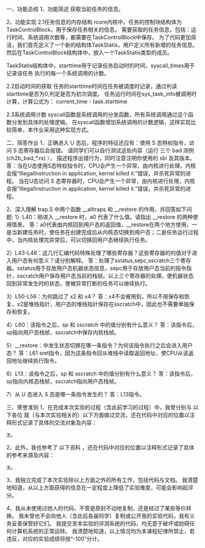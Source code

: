一、功能总结
1、功能简述
获取当前任务的信息。

2、功能实现
2.1任务信息的内存结构
rcore内核中，任务的控制块结构体为TaskControlBlock，用于保存任务相关的信息。
需要获取的任务信息，包括：运行时间、系统调用次数等，都需要在TaskControlBlock中保存。
为了代码更加简洁，我们首先定义了一个新的结构体TaskStatis，用户定义所有新增的任务信息。
然后在TaskControlBlock结构体中，放入一个TaskStatis类型的成员。

TaskStatis结构体中，starttime用于记录任务启动时的时间，syscall_times用于记录该任务
执行的每一个系统调用的计数。

2.2启动时间的获取
任务的starttime时间在任务被调度时记录，通过判读starttime是否为0,判定是否为初次调度。
任务运行时间在sys_task_info被调用时计算，计算公式为：
current_time - task.starttime

2.3系统调用计数
syscall函数是系统调用的分发函数，所有系统调用通过这个函数分发到具体的处理逻辑。
在syscall函数增加系统调用的计数逻辑，这样实现比较简单，本作业采用这种实现方式。

二、简答作业
1、正确进入 U 态后，程序的特征还应有：使用 S 态特权指令，访问 S 态寄存器后会报错。 请同学们可以自行测试这些内容（运行 三个 bad 测例 (ch2b_bad_*.rs) ）， 描述程序出错行为，同时注意注明你使用的 sbi 及其版本。
答：当在U态使用S态特权指令时，CPU会产生一个异常，由内核进行处理，内核会报“IllegalInstruction in application, kernel killed it.”错误，并杀死异常的进程。
当在U态访问 S 态寄存器时，CPU会产生一个异常，由内核进行处理，内核会报“IllegalInstruction in application, kernel killed it.”错误，并杀死异常的进程。

2、深入理解 trap.S 中两个函数 __alltraps 和 __restore 的作用，并回答如下问题:
 1）L40：刚进入 __restore 时，a0 代表了什么值。请指出 __restore 的两种使用情景。
 答：a0代表由内核回到用户态的返回值，__restore在两个地方使用，一是当新建任务时，使任务在创建完成后从内核态切换到用户态；二是任务运行过程中，当内核处理完异常后，可以切换回用户态继续执行任务。

 2）L43-L48：这几行汇编代码特殊处理了哪些寄存器？这些寄存器的的值对于进入用户态有何意义？请分别解释。
 答：处理了sstatus,sepc,sscratch三个寄存器。sstatus用于存放用户态机器状态信息，sepc用于存放用户态当前的指令指针，sscratch用户保存用户态当前的栈帧。以上三个寄存器的处理，使机器状态回到异常发生时的状态，使被异常打断的任务可以继续执行。

 3）L50-L56：为何跳过了 x2 和 x4？
 答：x4不会被用到，所以不用保存和恢复。x2是堆栈指针，用户态的堆栈指针保存在sscratch中，因此也不需要单独保存和恢复。

 4）L60：该指令之后，sp 和 sscratch 中的值分别有什么意义？
 答：该指令后，sp指向用户态栈帧，sscratch中保存内核栈帧。

 5）__restore：中发生状态切换在哪一条指令？为何该指令执行之后会进入用户态？
 答：L61 sret指令，因为这条指令回从堆栈中读取返回地址，使CPU从该返回地址继续执行指令。

 6）L13：该指令之后，sp 和 sscratch 中的值分别有什么意义？
 答：该指令后，sp指向内核态栈帧，sscratch指向用户态栈帧。

 7）从 U 态进入 S 态是哪一条指令发生的？
 答：L13指令。

三、荣誉准则
1、在完成本次实验的过程（含此前学习的过程）中，我曾分别与 以下各位 就（与本次实验相关的）以下方面做过交流，还在代码中对应的位置以注释形式记录了具体的交流对象及内容：

    无。

2、此外，我也参考了 以下资料 ，还在代码中对应的位置以注释形式记录了具体的参考来源及内容：

    无。

3、我独立完成了本次实验除以上方面之外的所有工作，包括代码与文档。 我清楚地知道，从以上方面获得的信息在一定程度上降低了实验难度，可能会影响起评分。

4、我从未使用过他人的代码，不管是原封不动地复制，还是经过了某些等价转换。 我未曾也不会向他人（含此后各届同学）复制或公开我的实验代码，我有义务妥善保管好它们。 我提交至本实验的评测系统的代码，均无意于破坏或妨碍任何计算机系统的正常运转。 我清楚地知道，以上情况均为本课程纪律所禁止，若违反，对应的实验成绩将按“-100”分计。
  
